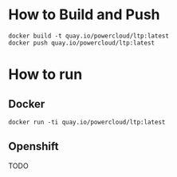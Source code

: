 # How to Build and Push

```
docker build -t quay.io/powercloud/ltp:latest
docker push quay.io/powercloud/ltp:latest
```

# How to run

## Docker
```
docker run -ti quay.io/powercloud/ltp:latest
```

## Openshift
TODO
